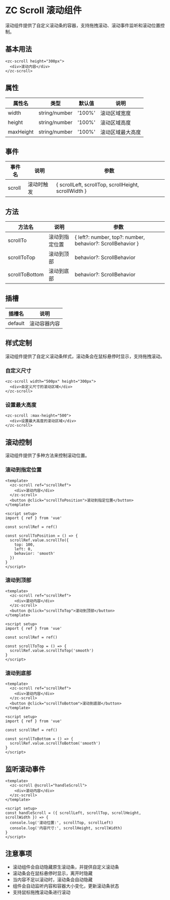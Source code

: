 

















# ZC Scroll 滚动组件

滚动组件提供了自定义滚动条的容器，支持拖拽滚动、滚动事件监听和滚动位置控制。

## 基本用法

```vue
<zc-scroll height="300px">
  <div>滚动内容</div>
</zc-scroll>
```











## 属性

| 属性名 | 类型 | 默认值 | 说明 |
|-------|------|-------|------|
| width | string/number | '100%' | 滚动区域宽度 |
| height | string/number | '100%' | 滚动区域高度 |
| maxHeight | string/number | '100%' | 滚动区域最大高度 |

## 事件

| 事件名 | 说明 | 参数 |
|-------|------|------|
| scroll | 滚动时触发 | { scrollLeft, scrollTop, scrollHeight, scrollWidth } |

## 方法

| 方法名 | 说明 | 参数 |
|-------|------|------|
| scrollTo | 滚动到指定位置 | { left?: number, top?: number, behavior?: ScrollBehavior } |
| scrollToTop | 滚动到顶部 | behavior?: ScrollBehavior |
| scrollToBottom | 滚动到底部 | behavior?: ScrollBehavior |

## 插槽

| 插槽名 | 说明 |
|-------|------|
| default | 滚动容器内容 |

## 样式定制

滚动组件提供了自定义滚动条样式，滚动条会在鼠标悬停时显示，支持拖拽滚动。

### 自定义尺寸

```vue
<zc-scroll width="500px" height="300px">
  <div>自定义尺寸的滚动区域</div>
</zc-scroll>
```











### 设置最大高度

```vue
<zc-scroll :max-height="500">
  <div>设置最大高度的滚动区域</div>
</zc-scroll>
```











## 滚动控制

滚动组件提供了多种方法来控制滚动位置。

### 滚动到指定位置

```vue
<template>
  <zc-scroll ref="scrollRef">
    <div>滚动内容</div>
  </zc-scroll>
  <button @click="scrollToPosition">滚动到指定位置</button>
</template>

<script setup>
import { ref } from 'vue'

const scrollRef = ref()

const scrollToPosition = () => {
  scrollRef.value.scrollTo({ 
    top: 100, 
    left: 0, 
    behavior: 'smooth' 
  })
}
</script>
```











### 滚动到顶部

```vue
<template>
  <zc-scroll ref="scrollRef">
    <div>滚动内容</div>
  </zc-scroll>
  <button @click="scrollToTop">滚动到顶部</button>
</template>

<script setup>
import { ref } from 'vue'

const scrollRef = ref()

const scrollToTop = () => {
  scrollRef.value.scrollToTop('smooth')
}
</script>
```











### 滚动到底部

```vue
<template>
  <zc-scroll ref="scrollRef">
    <div>滚动内容</div>
  </zc-scroll>
  <button @click="scrollToBottom">滚动到底部</button>
</template>

<script setup>
import { ref } from 'vue'

const scrollRef = ref()

const scrollToBottom = () => {
  scrollRef.value.scrollToBottom('smooth')
}
</script>
```











## 监听滚动事件

```vue
<template>
  <zc-scroll @scroll="handleScroll">
    <div>滚动内容</div>
  </zc-scroll>
</template>

<script setup>
const handleScroll = ({ scrollLeft, scrollTop, scrollHeight, scrollWidth }) => {
  console.log('滚动位置:', scrollTop, scrollLeft)
  console.log('内容尺寸:', scrollHeight, scrollWidth)
}
</script>
```











## 注意事项

- 滚动组件会自动隐藏原生滚动条，并提供自定义滚动条
- 滚动条会在鼠标悬停时显示，离开时隐藏
- 当内容不足以滚动时，滚动条会自动隐藏
- 组件会自动监听内容和容器大小变化，更新滚动条状态
- 支持鼠标拖拽滚动条进行滚动
